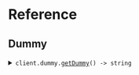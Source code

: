 # Reference

## Dummy

<details><summary><code>client.dummy.<a href="/src/api/resources/dummy/client/Client.ts">getDummy</a>() -> string</code></summary>
<dl>
<dd>

#### 🔌 Usage

<dl>
<dd>

<dl>
<dd>

```typescript
await client.dummy.getDummy();
```

</dd>
</dl>
</dd>
</dl>

#### ⚙️ Parameters

<dl>
<dd>

<dl>
<dd>

**requestOptions:** `Dummy.RequestOptions`

</dd>
</dl>
</dd>
</dl>

</dd>
</dl>
</details>
